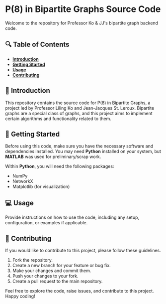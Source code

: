 # P(8) in Bipartite Graphs Source Code

Welcome to the repository for Professor Ko & JJ's bipartite graph backend code.

## :mag: Table of Contents

- [**Introduction**](#introduction)
- [**Getting Started**](#getting-started)
- [**Usage**](#usage)
- [**Contributing**](#contributing)

## :book: Introduction

This repository contains the source code for P(8) in Bipartite Graphs, a project led by Professor Liling Ko and Jean-Jacques St. Leroux. Bipartite graphs are a special class of graphs, and this project aims to implement certain algorithms and functionality related to them.

## :rocket: Getting Started

Before using this code, make sure you have the necessary software and dependencies installed. You may need **Python** installed on your system, but **MATLAB** was used for preliminary/scrap work.

Within **Python**, you will need the following packages:
- NumPy
- NetworkX
- Matplotlib (for visualization)

## :computer: Usage

Provide instructions on how to use the code, including any setup, configuration, or examples if applicable.

## :handshake: Contributing

If you would like to contribute to this project, please follow these guidelines.

1. Fork the repository.
2. Create a new branch for your feature or bug fix.
3. Make your changes and commit them.
4. Push your changes to your fork.
5. Create a pull request to the main repository.

Feel free to explore the code, raise issues, and contribute to this project. Happy coding!

